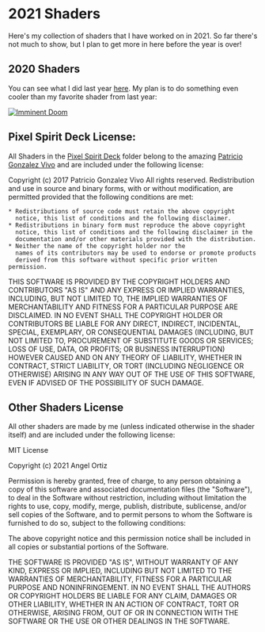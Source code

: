 # 2021 Shaders
Here's my collection of shaders that I have worked on in 2021. 
So far there's not much to show, but I plan to get more in here before the year is over!

## 2020 Shaders
You can see what I did last year [here](https://github.com/Angelo1211/2020-Weekly-Shader-Challenge). My plan is to do something even cooler than my favorite shader from last year: 

[![Imminent Doom](https://user-images.githubusercontent.com/11263073/75113789-996e5400-5648-11ea-8087-e187ee738e6f.png)](https://www.shadertoy.com/view/wtVSzm)

## Pixel Spirit Deck License:
All Shaders in the [Pixel Spirit Deck](https://patriciogonzalezvivo.github.io/PixelSpiritDeck/) folder belong to the amazing [Patricio Gonzalez Vivo](http://patriciogonzalezvivo.com/about.php) and are included under the following license:

Copyright (c) 2017 Patricio Gonzalez Vivo
All rights reserved.
Redistribution and use in source and binary forms, with or without
modification, are permitted provided that the following conditions are met:

    * Redistributions of source code must retain the above copyright
      notice, this list of conditions and the following disclaimer.
    * Redistributions in binary form must reproduce the above copyright
      notice, this list of conditions and the following disclaimer in the
      documentation and/or other materials provided with the distribution.
    * Neither the name of the copyright holder nor the
      names of its contributors may be used to endorse or promote products
      derived from this software without specific prior written permission.

THIS SOFTWARE IS PROVIDED BY THE COPYRIGHT HOLDERS AND CONTRIBUTORS "AS IS" AND
ANY EXPRESS OR IMPLIED WARRANTIES, INCLUDING, BUT NOT LIMITED TO, THE IMPLIED
WARRANTIES OF MERCHANTABILITY AND FITNESS FOR A PARTICULAR PURPOSE ARE
DISCLAIMED. IN NO EVENT SHALL THE COPYRIGHT HOLDER OR CONTRIBUTORS BE LIABLE FOR ANY
DIRECT, INDIRECT, INCIDENTAL, SPECIAL, EXEMPLARY, OR CONSEQUENTIAL DAMAGES
(INCLUDING, BUT NOT LIMITED TO, PROCUREMENT OF SUBSTITUTE GOODS OR SERVICES;
LOSS OF USE, DATA, OR PROFITS; OR BUSINESS INTERRUPTION) HOWEVER CAUSED AND
ON ANY THEORY OF LIABILITY, WHETHER IN CONTRACT, STRICT LIABILITY, OR TORT
(INCLUDING NEGLIGENCE OR OTHERWISE) ARISING IN ANY WAY OUT OF THE USE OF THIS
SOFTWARE, EVEN IF ADVISED OF THE POSSIBILITY OF SUCH DAMAGE.

## Other Shaders License
All other shaders are made by me (unless indicated otherwise in the shader itself) and are included under the following license:

MIT License

Copyright (c) 2021 Angel Ortiz

Permission is hereby granted, free of charge, to any person obtaining a copy of this software and associated documentation files (the "Software"), to deal in the Software without restriction, including without limitation the rights to use, copy, modify, merge, publish, distribute, sublicense, and/or sell copies of the Software, and to permit persons to whom the Software is furnished to do so, subject to the following conditions:

The above copyright notice and this permission notice shall be included in all copies or substantial portions of the Software.

THE SOFTWARE IS PROVIDED "AS IS", WITHOUT WARRANTY OF ANY KIND, EXPRESS OR IMPLIED, INCLUDING BUT NOT LIMITED TO THE WARRANTIES OF MERCHANTABILITY, FITNESS FOR A PARTICULAR PURPOSE AND NONINFRINGEMENT. IN NO EVENT SHALL THE AUTHORS OR COPYRIGHT HOLDERS BE LIABLE FOR ANY CLAIM, DAMAGES OR OTHER LIABILITY, WHETHER IN AN ACTION OF CONTRACT, TORT OR OTHERWISE, ARISING FROM, OUT OF OR IN CONNECTION WITH THE SOFTWARE OR THE USE OR OTHER DEALINGS IN THE SOFTWARE.
